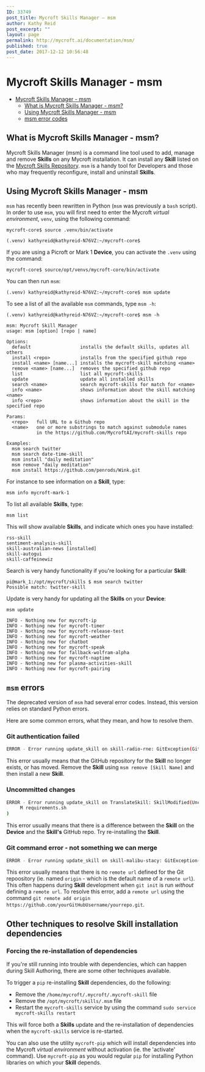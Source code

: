 ```yaml
---
ID: 33749
post_title: Mycroft Skills Manager – msm
author: Kathy Reid
post_excerpt: ""
layout: page
permalink: http://mycroft.ai/documentation/msm/
published: true
post_date: 2017-12-12 10:56:48
---
```

# Mycroft Skills Manager - msm

- [Mycroft Skills Manager - msm](#mycroft-skills-manager---msm)
  * [What is Mycroft Skills Manager - msm?](#what-is-mycroft-skills-manager---msm)
  * [Using Mycroft Skills Manager - msm](#using-mycroft-skills-manager---msm)
  * [msm error codes](#msm-error-codes)

## What is Mycroft Skills Manager - msm?

Mycroft Skills Manager (msm) is a command line tool used to add, manage and remove **Skills** on any Mycroft installation. It can install any **Skill** listed on the [Mycroft Skills Repository](https://github.com/MycroftAI/mycroft-skills). `msm` is a handy tool for Developers and those who may frequently reconfigure, install and uninstall **Skills**.

## Using Mycroft Skills Manager - msm

`msm` has recently been rewritten in Python (`msm` was previously a `bash` script). In order to use `msm`, you will first need to enter the Mycroft _virtual environment_, `venv`, using the following command:

`mycroft-core$ source .venv/bin/activate`

``(.venv) kathyreid@kathyreid-N76VZ:~/mycroft-core$``

If you are using a Picroft or Mark 1 **Device**, you can activate the `.venv` using the command:

`mycroft-core$ source/opt/venvs/mycroft-core/bin/activate`

You can then run `msm`:

`(.venv) kathyreid@kathyreid-N76VZ:~/mycroft-core$ msm update`

To see a list of all the available `msm` commands, type `msm -h`:

```
(.venv) kathyreid@kathyreid-N76VZ:~/mycroft-core$ msm -h

msm: Mycroft Skill Manager
usage: msm [option] [repo | name]

Options:
  default                  installs the default skills, updates all others
  install <repo>           installs from the specified github repo
  install <name> [name...] installs the mycroft-skill matching <name>
  remove <name> [name...]  removes the specified github repo
  list                     list all mycroft-skills
  update                   update all installed skills
  search <name>            search mycroft-skills for match for <name>
  info <name>              shows information about the skill matching <name>
  info <repo>              shows information about the skill in the specified repo

Params:
  <repo>   full URL to a Github repo
  <name>   one or more substrings to match against submodule names
           in the https://github.com/MycroftAI/mycroft-skills repo

Examples:
  msm search twitter
  msm search date-time-skill
  msm install "daily meditation"
  msm remove "daily meditation"
  msm install https://github.com/penrods/Wink.git
```


For instance to see information on a **Skill**, type:

`msm info mycroft-mark-1`


To list all available **Skills**, type:

`msm list`

This will show available **Skills**, and indicate which ones you have installed:

```
rss-skill
sentiment-analysis-skill
skill-australian-news [installed]
skill-autogui
skill-caffeinewiz
```

Search is very handy functionality if you're looking for a particular **Skill**:

```
pi@mark_1:/opt/mycroft/skills $ msm search twitter
Possible match: twitter-skill
```

Update is very handy for updating all the **Skills** on your **Device**:

`msm update`

```
INFO - Nothing new for mycroft-ip
INFO - Nothing new for mycroft-timer
INFO - Nothing new for mycroft-release-test
INFO - Nothing new for mycroft-weather
INFO - Nothing new for chatbot
INFO - Nothing new for mycroft-speak
INFO - Nothing new for fallback-wolfram-alpha
INFO - Nothing new for mycroft-naptime
INFO - Nothing new for plasma-activities-skill
INFO - Nothing new for mycroft-pairing
```

## `msm` errors

The deprecated version of `msm` had several error codes. Instead, this version relies on standard Python errors.

Here are some common errors, what they mean, and how to resolve them.

### Git authentication failed

```bash
ERROR - Error running update_skill on skill-radio-rne: GitException(Git command failed: GitCommandError(['git', 'fetch'], 128, b"remote: Invalid username or password.\nfatal: Authentication failed for 'https://github.com/ChrisFernandez/skill-radio-rne/'", b''))
```

This error usually means that the GitHub repository for the **Skill** no longer exists, or has moved. Remove the **Skill** using `msm remove [Skill Name]` and then install a new **Skill**.

### Uncommitted changes

```bash
ERROR - Error running update_skill on TranslateSkill: SkillModified(Uncommitted changes:
	 M requirements.sh
)
```

This error usually means that there is a difference between the **Skill** on the **Device** and the **Skill's** GitHub repo. Try re-installing the **Skill**.

### Git command error - not something we can merge

```bash
ERROR - Error running update_skill on skill-malibu-stacy: GitException(Git command failed: GitCommandError(['git', 'merge', '--ff-only', 'origin/HEAD'], 1, b'merge: origin/HEAD - not something we can merge', b''))
```

This error usually means that there is no `remote url` defined for the Git repoository (ie. named `origin` - which is the default name of a `remote url`). This often happens during **Skill** development when `git init` is run _without_ defining a `remote url`. To resolve this error, add a `remote url` using the command `git remote add origin https://github.com/yourGitHubUsername/yourrepo.git`.

## Other techniques to resolve Skill installation dependencies

### Forcing the re-installation of dependencies

If you're still running into trouble with dependencies, which can happen during Skill Authoring, there are some other techniques available.

To trigger a `pip` re-installing **Skill** dependencies, do the following:

* Remove the `/home/mycroft/.mycroft/.mycroft-skill` file
* Remove the `/opt/mycroft/skills/.msm` file
* Restart the `mycroft-skills` service by using the command `sudo service mycroft-skills restart`

This will force both a **Skills** update and the re-installation of dependencies when the `mycroft-skills` service is re-started.

You can also use the utility `mycroft-pip` which will install dependencies into the Mycroft _virtual environment_ without activation (ie. the 'activate' command). Use `mycroft-pip` as you would regular `pip` for installing Python libraries on which your **Skill** depends. 
